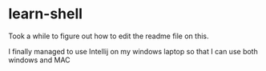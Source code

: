 # learn-shell

Took a while to figure out how to edit the readme file on this.

I finally managed to use Intellij on my windows laptop so that I can use both windows and MAC